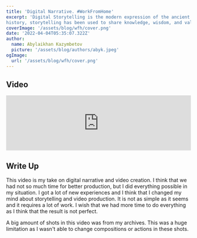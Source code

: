 ```yaml
---
title: 'Digital Narrative. #WorkFromHome'
excerpt: 'Digital Storytelling is the modern expression of the ancient art of storytelling. Throughout
history, storytelling has been used to share knowledge, wisdom, and values.'
coverImage: '/assets/blog/wfh/cover.png'
date: '2022-04-04T05:35:07.322Z'
author:
  name: Abylaikhan Kazymbetov
  picture: '/assets/blog/authors/abyk.jpeg'
ogImage:
  url: '/assets/blog/wfh/cover.png'
---
```


## Video

<iframe width="100%" src="https://www.youtube.com/embed/LE0SGBqkQsI" title="YouTube video player" frameborder="0" allow="accelerometer; autoplay; clipboard-write; encrypted-media; gyroscope; picture-in-picture" allowfullscreen></iframe>

## Write Up

This video is my take on digital narrative and video creation. I think that we had not so much time for better production, but I did everything possible in my situation. I got a lot of new experiences and I think that I changed my mind about storytelling and video production. It is not as simple as it seems and it requires a lot of work. I wish that we had more time to do everything as I think that the result is not perfect.

A big amount of shots in this video was from my archives. This was a huge limitation as I wasn't able to change compositions or actions in these shots. 
